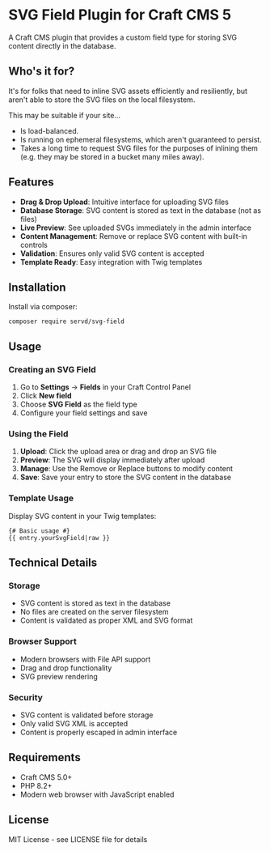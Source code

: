 # SVG Field Plugin for Craft CMS 5

A Craft CMS plugin that provides a custom field type for storing SVG content directly in the database.

## Who's it for?

It's for folks that need to inline SVG assets efficiently and resiliently, but aren't able to store the SVG files on the local filesystem.

This may be suitable if your site...

* Is load-balanced.
* Is running on ephemeral filesystems, which aren't guaranteed to persist.
* Takes a long time to request SVG files for the purposes of inlining them (e.g. they may be stored in a bucket many miles away).

## Features

- **Drag & Drop Upload**: Intuitive interface for uploading SVG files
- **Database Storage**: SVG content is stored as text in the database (not as files)
- **Live Preview**: See uploaded SVGs immediately in the admin interface
- **Content Management**: Remove or replace SVG content with built-in controls
- **Validation**: Ensures only valid SVG content is accepted
- **Template Ready**: Easy integration with Twig templates

## Installation

Install via composer:

```
composer require servd/svg-field
```

## Usage

### Creating an SVG Field

1. Go to **Settings** → **Fields** in your Craft Control Panel
2. Click **New field**
3. Choose **SVG Field** as the field type
4. Configure your field settings and save

### Using the Field

1. **Upload**: Click the upload area or drag and drop an SVG file
2. **Preview**: The SVG will display immediately after upload
3. **Manage**: Use the Remove or Replace buttons to modify content
4. **Save**: Save your entry to store the SVG content in the database

### Template Usage

Display SVG content in your Twig templates:

```twig
{# Basic usage #}
{{ entry.yourSvgField|raw }}
```

## Technical Details

### Storage
- SVG content is stored as text in the database
- No files are created on the server filesystem
- Content is validated as proper XML and SVG format

### Browser Support
- Modern browsers with File API support
- Drag and drop functionality
- SVG preview rendering

### Security
- SVG content is validated before storage
- Only valid SVG XML is accepted
- Content is properly escaped in admin interface

## Requirements

- Craft CMS 5.0+
- PHP 8.2+
- Modern web browser with JavaScript enabled


## License

MIT License - see LICENSE file for details
